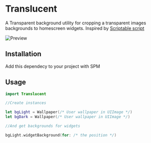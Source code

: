 # Translucent
A Transparent background utility for cropping a transparent images backgrounds to homescreen widgets. Inspired by [Scriptable script](https://gist.github.com/mzeryck/3a97ccd1e059b3afa3c6666d27a496c9)

![Preview](./preview.gif)


## Installation

Add this dependecy to your project with SPM

## Usage

```swift
import Translucent

//Create instances

let bgLight = Wallpaper(/* User wallpaper in UIImage */)
let bgDark = Wallpaper(/* User wallpaper in UIImage */)

//And get backgrounds for widgets

bgLight.widgetBackground(for: /* the position */)
```
